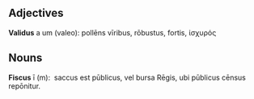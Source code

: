 ## Adjectives 
**Validus** a um (valeo): pollēns vīribus, rōbustus, fortis, ἰσχυρός

## Nouns
**Fiscus** ī (m):  saccus est pūblicus, vel bursa Rēgis, ubi pūblicus cēnsus repōnitur.

